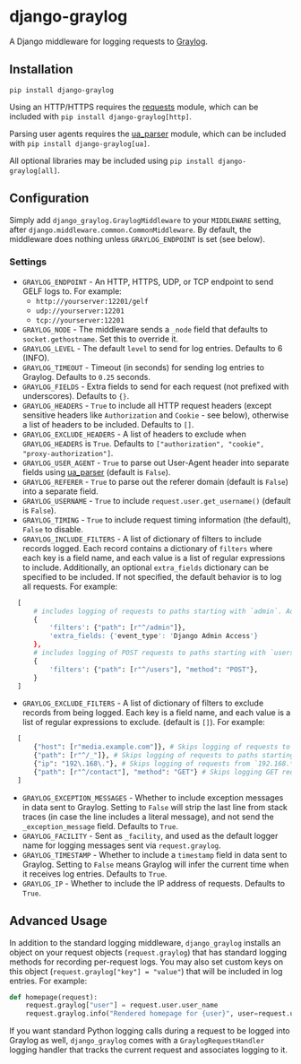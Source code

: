 # django-graylog

A Django middleware for logging requests to [Graylog](https://www.graylog.org).


## Installation

`pip install django-graylog`

Using an HTTP/HTTPS requires the [requests](https://requests.readthedocs.io/en/master/)
module, which can be included with `pip install django-graylog[http]`.

Parsing user agents requires the [ua_parser](https://github.com/ua-parser/uap-python)
module, which can be included with `pip install django-graylog[ua]`.

All optional libraries may be included using `pip install django-graylog[all]`.


## Configuration

Simply add `django_graylog.GraylogMiddleware` to your `MIDDLEWARE` setting, after
`django.middleware.common.CommonMiddleware`. By default, the middleware does nothing
unless `GRAYLOG_ENDPOINT` is set (see below).


### Settings

* `GRAYLOG_ENDPOINT` - An HTTP, HTTPS, UDP, or TCP endpoint to send GELF logs to. For
  example:
    - `http://yourserver:12201/gelf`
    - `udp://yourserver:12201`
    - `tcp://yourserver:12201`
* `GRAYLOG_NODE` - The middleware sends a `_node` field that defaults to
  `socket.gethostname`. Set this to override it.
* `GRAYLOG_LEVEL` - The default `level` to send for log entries. Defaults to 6 (INFO).
* `GRAYLOG_TIMEOUT` - Timeout (in seconds) for sending log entries to Graylog. Defaults
  to `0.25` seconds.
* `GRAYLOG_FIELDS` - Extra fields to send for each request (not prefixed with
  underscores). Defaults to `{}`.
* `GRAYLOG_HEADERS` - `True` to include all HTTP request headers (except sensitive
  headers like `Authorization` and `Cookie` - see below), otherwise a list of headers to
  be included. Defaults to `[]`.
* `GRAYLOG_EXCLUDE_HEADERS` - A list of headers to exclude when `GRAYLOG_HEADERS` is
  `True`. Defaults to `["authorization", "cookie", "proxy-authorization"]`.
* `GRAYLOG_USER_AGENT` - `True` to parse out User-Agent header into separate fields
  using [ua_parser](https://github.com/ua-parser/uap-python) (default is `False`).
* `GRAYLOG_REFERER` - `True` to parse out the referer domain (default is `False`) into a
  separate field.
* `GRAYLOG_USERNAME` - `True` to include `request.user.get_username()` (default is
  `False`).
* `GRAYLOG_TIMING` - `True` to include request timing information (the default), `False`
  to disable.
* `GRAYLOG_INCLUDE_FILTERS` - A list of dictionary of filters to include records logged. Each record contains a dictionary of `filters` where each key is a field name, and each value is a list of regular expressions to include. Additionally, an optional `extra_fields` dictionary can be specified to be included. If not specified, the default behavior is to log all requests. For example:
  
```python
  [
      # includes logging of requests to paths starting with `admin`. Adds 'event_type' 'Django Admin Access' to log record.
      {
          'filters': {"path": [r"^/admin"]}, 
          'extra_fields: {'event_type': 'Django Admin Access'}
      },
      # includes logging of POST requests to paths starting with `users`.
      {
          'filters': {"path": [r"^/users"], "method": "POST"},    
      }
  ]
```
* `GRAYLOG_EXCLUDE_FILTERS` - A list of dictionary of filters to exclude records from being logged. Each
  key is a field name, and each value is a list of regular expressions to exclude. (default is `[]`). For
  example:
  
```python
  [
      {"host": [r"media.example.com"]}, # Skips logging of requests to the `media.example.com` domain.
      {"path": [r"^/_"]}, # Skips logging of requests to paths starting with `_`.
      {"ip": "192\.168\."}, # Skips logging of requests from `192.168.*` addresses. Using a string instead of a list works for a single regular expression.
      {"path": [r"^/contact"], "method": "GET"} # Skips logging GET requests to paths starting with `contact`
  ]
```
* `GRAYLOG_EXCEPTION_MESSAGES` - Whether to include exception messages in data sent to
  Graylog. Setting to `False` will strip the last line from stack traces (in case the
  line includes a literal message), and not send the `_exception_message` field.
  Defaults to `True`.
* `GRAYLOG_FACILITY` - Sent as `_facility`, and used as the default logger name for
  logging messages sent via `request.graylog`.
* `GRAYLOG_TIMESTAMP` - Whether to include a `timestamp` field in data sent to Graylog.
  Setting to `False` means Graylog will infer the current time when it receives log
  entries. Defaults to `True`.
* `GRAYLOG_IP` - Whether to include the IP address of requests. Defaults to `True`.


## Advanced Usage

In addition to the standard logging middleware, `django_graylog` installs an object on
your request objects (`request.graylog`) that has standard logging methods for recording
per-request logs. You may also set custom keys on this object
(`request.graylog["key"] = "value"`) that will be included in log entries. For example:

```python
def homepage(request):
    request.graylog["user"] = request.user.user_name
    request.graylog.info("Rendered homepage for {user}", user=request.user.user_name)
```

If you want standard Python logging calls during a request to be logged into Graylog as
well, `django_graylog` comes with a `GraylogRequestHandler` logging handler that tracks
the current request and associates logging to it.
